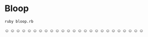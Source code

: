 # Bloop

`ruby bloop.rb`

☺
 ☺
  ☺
   ☺
    ☺
     ☺
      ☺
       ☺
        ☺
         ☺
          ☺
           ☺
            ☺
           ☺
          ☺
         ☺
        ☺
       ☺
      ☺
     ☺
    ☺
   ☺
  ☺
 ☺
☺
